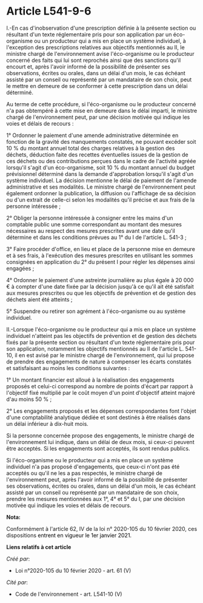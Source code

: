 # Article L541-9-6

I.-En cas d'inobservation d'une prescription définie à la présente section ou résultant d'un texte réglementaire pris pour
son application par un éco-organisme ou un producteur qui a mis en place un système individuel, à l'exception des
prescriptions relatives aux objectifs mentionnés au II, le ministre chargé de l'environnement avise l'éco-organisme ou le
producteur concerné des faits qui lui sont reprochés ainsi que des sanctions qu'il encourt et, après l'avoir informé de la
possibilité de présenter ses observations, écrites ou orales, dans un délai d'un mois, le cas échéant assisté par un conseil
ou représenté par un mandataire de son choix, peut le mettre en demeure de se conformer à cette prescription dans un délai
déterminé.

Au terme de cette procédure, si l'éco-organisme ou le producteur concerné n'a pas obtempéré à cette mise en demeure dans le
délai imparti, le ministre chargé de l'environnement peut, par une décision motivée qui indique les voies et délais de
recours :

1° Ordonner le paiement d'une amende administrative déterminée en fonction de la gravité des manquements constatés, ne
pouvant excéder soit 10 % du montant annuel total des charges relatives à la gestion des déchets, déduction faite des
recettes éventuelles issues de la gestion de ces déchets ou des contributions perçues dans le cadre de l'activité agréée
lorsqu'il s'agit d'un éco-organisme, soit 10 % du montant annuel du budget prévisionnel déterminé dans la demande
d'approbation lorsqu'il s'agit d'un système individuel. La décision mentionne le délai de paiement de l'amende administrative
et ses modalités. Le ministre chargé de l'environnement peut également ordonner la publication, la diffusion ou l'affichage
de sa décision ou d'un extrait de celle-ci selon les modalités qu'il précise et aux frais de la personne intéressée ;

2° Obliger la personne intéressée à consigner entre les mains d'un comptable public une somme correspondant au montant des
mesures nécessaires au respect des mesures prescrites avant une date qu'il détermine et dans les conditions prévues au 1° du
I de l'article L. 541-3 ;

3° Faire procéder d'office, en lieu et place de la personne mise en demeure et à ses frais, à l'exécution des mesures
prescrites en utilisant les sommes consignées en application du 2° du présent I pour régler les dépenses ainsi engagées ;

4° Ordonner le paiement d'une astreinte journalière au plus égale à 20 000 € à compter d'une date fixée par la décision
jusqu'à ce qu'il ait été satisfait aux mesures prescrites ou que les objectifs de prévention et de gestion des déchets aient
été atteints ;

5° Suspendre ou retirer son agrément à l'éco-organisme ou au système individuel.

II.-Lorsque l'éco-organisme ou le producteur qui a mis en place un système individuel n'atteint pas les objectifs de
prévention et de gestion des déchets fixés par la présente section ou résultant d'un texte réglementaire pris pour son
application, notamment les objectifs mentionnés au II de l'article L. 541-10, il en est avisé par le ministre chargé de
l'environnement, qui lui propose de prendre des engagements de nature à compenser les écarts constatés et satisfaisant au
moins les conditions suivantes :

1° Un montant financier est alloué à la réalisation des engagements proposés et celui-ci correspond au nombre de points
d'écart par rapport à l'objectif fixé multiplié par le coût moyen d'un point d'objectif atteint majoré d'au moins 50 % ;

2° Les engagements proposés et les dépenses correspondantes font l'objet d'une comptabilité analytique dédiée et sont
destinés à être réalisés dans un délai inférieur à dix-huit mois.

Si la personne concernée propose des engagements, le ministre chargé de l'environnement lui indique, dans un délai de deux
mois, si ceux-ci peuvent être acceptés. Si les engagements sont acceptés, ils sont rendus publics.

Si l'éco-organisme ou le producteur qui a mis en place un système individuel n'a pas proposé d'engagements, que ceux-ci n'ont
pas été acceptés ou qu'il ne les a pas respectés, le ministre chargé de l'environnement peut, après l'avoir informé de la
possibilité de présenter ses observations, écrites ou orales, dans un délai d'un mois, le cas échéant assisté par un conseil
ou représenté par un mandataire de son choix, prendre les mesures mentionnées aux 1°, 4° et 5° du I, par une décision motivée
qui indique les voies et délais de recours.

**Nota:**

Conformément à l'article 62, IV de la loi n° 2020-105 du 10 février 2020, ces dispositions 
  <font color="black">entrent en vigueur le 1er janvier 2021.</font>

**Liens relatifs à cet article**

_Créé par_:

  - Loi n°2020-105 du 10 février 2020 - art. 61 (V)

_Cité par_:

  - Code de l'environnement - art. L541-10 (V)
